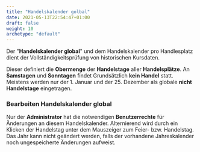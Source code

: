 ```yaml
---
title: "Handelskalender golbal"
date: 2021-05-13T22:54:47+01:00
draft: false
weight: 10
archetype: "default"
---
```

Der "**Handelskalender global**" und dem Handelskalender pro Handlesplatz dient der Vollständigkeitsprüfung von historischen Kursdaten.

Dieser definiert die **Obermenge** der **Handelstage** aller **Handelsplätze**. An **Samstagen** und **Sonntagen** findet Grundsätzlich **kein Handel** statt. Meistens werden nur der 1. Januar und der 25. Dezember als globale **nicht Handelstage** eingetragen.

### Bearbeiten Handelskalender global
Nur der **Administrator** hat die notwendigen **Benutzerrechte** für Änderungen an diesem Handelskalender. Alternierend wird durch ein Klicken der Handelstag unter dem Mauszeiger zum Feier- bzw. Handelstag. Das Jahr kann nicht geändert werden, falls der vorhandene Jahreskalender noch ungespeicherte Änderungen aufweist.